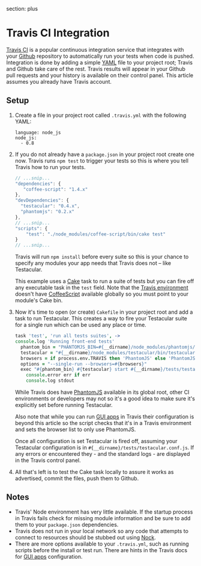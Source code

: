 section: plus

# Travis CI Integration

[Travis CI] is a popular continuous integration service that integrates with your [Github] repository to automatically run your tests when code is pushed. Integration is done by adding a simple [YAML] file to your project root; Travis and Github take care of the rest. Travis results will appear in your Github pull requests and your history is available on their control panel. This article assumes you already have Travis account.

## Setup

1. Create a file in your project root called `.travis.yml` with the following YAML:
   
   ```
   language: node_js
   node_js:
     - 0.8
   ```

2. If you do not already have a `package.json` in your project root create one now. Travis runs `npm test` to trigger your tests so this is where you tell Travis how to run your tests. 

   ```javascript
   // ...snip...
   "dependencies": {
      "coffee-script": "1.4.x"
   },
   "devDependencies": {
     "testacular": "0.4.x",
     "phantomjs": "0.2.x" 
   },
   // ...snip...
   "scripts": {
       "test": "./node_modules/coffee-script/bin/cake test"
   }
   // ...snip...
   ```

   Travis will run `npm install` before every suite so this is your chance to specify any modules your app needs that Travis does not – like Testacular.

   This example uses a [Cake] task to run a suite of tests but you can fire off any executable task in the `test` field. Note that the [Travis environment] doesn't have [CoffeeScript] available globally so you must point to your module's Cake bin.

3. Now it's time to open (or create) `Cakefile` in your project root and add a task to run Testacular. This creates a way to fire your Testacular suite for a single run which can be used any place or time.

   ```coffeescript
   task 'test', 'run all tests suites', ->
   console.log 'Running front-end tests'
     phantom_bin = "PHANTOMJS_BIN=#{__dirname}/node_modules/phantomjs/lib/phantom/bin/phantomjs"
     testacular = "#{__dirname}/node_modules/testacular/bin/testacular"
     browsers = if process.env.TRAVIS then 'PhantomJS' else 'PhantomJS,Chrome'
     options = "--single-run --browsers=#{browsers}"
     exec "#{phantom_bin} #{testacular} start #{__dirname}/tests/testacular.conf.js #{options}", (err, stdout, stderr) ->
       console.error err if err
       console.log stdout
   ```

   While Travis does have [PhantomJS] available in its global root, other CI environments or developers may not so it's a good idea to make sure it's explicitly set before running Testacular.

   Also note that while you can run [GUI apps] in Travis their configuration is beyond this article so the script checks that it's in a Travis environment and sets the browser list to only use PhantomJS.

   Once all configuration is set Testacular is fired off, assuming your Testacular configuration is in `#{__dirname}/tests/testacular.conf.js`. If any errors or encountered they - and the standard logs - are displayed in the Travis control panel.

4. All that's left is to test the Cake task locally to assure it works as advertised, commit the files, push them to Github.

## Notes

* Travis' Node environment has very little available. If the startup process in Travis fails check for missing module information and be sure to add them to your `package.json` dependencies.
* Travis does not run in your local network so any code that attempts to connect to resources should be stubbed out using [Nock].
* There are more options available to your `.travis.yml`, such as running scripts before the install or test run. There are hints in the Travis docs for [GUI apps] configuration.

[Travis CI]: https://travis-ci.org/
[Travis environment]: http://about.travis-ci.org/docs/user/ci-environment/
[CoffeeScript]: http://coffeescript.org/
[Cake]: http://coffeescript.org/documentation/docs/cake.html
[Github]: https://github.com/
[YAML]: http://www.yaml.org/
[PhantomJS]: http://phantomjs.org/
[GUI apps]: http://about.travis-ci.org/docs/user/gui-and-headless-browsers/
[Nock]: https://github.com/flatiron/nock
